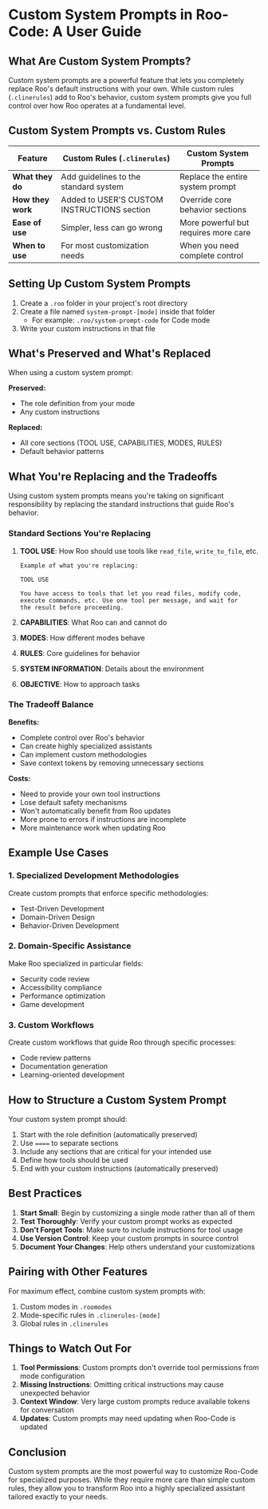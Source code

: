 # Custom System Prompts in Roo-Code: A User Guide

## What Are Custom System Prompts?

Custom system prompts are a powerful feature that lets you completely replace Roo's default instructions with your own. While custom rules (`.clinerules`) add to Roo's behavior, custom system prompts give you full control over how Roo operates at a fundamental level.

## Custom System Prompts vs. Custom Rules

| Feature | Custom Rules (`.clinerules`) | Custom System Prompts |
|---------|------------------------------|------------------------|
| **What they do** | Add guidelines to the standard system | Replace the entire system prompt |
| **How they work** | Added to USER'S CUSTOM INSTRUCTIONS section | Override core behavior sections |
| **Ease of use** | Simpler, less can go wrong | More powerful but requires more care |
| **When to use** | For most customization needs | When you need complete control |

## Setting Up Custom System Prompts

1. Create a `.roo` folder in your project's root directory
2. Create a file named `system-prompt-[mode]` inside that folder
   - For example: `.roo/system-prompt-code` for Code mode
3. Write your custom instructions in that file

## What's Preserved and What's Replaced

When using a custom system prompt:

**Preserved:**
- The role definition from your mode
- Any custom instructions

**Replaced:**
- All core sections (TOOL USE, CAPABILITIES, MODES, RULES)
- Default behavior patterns

## What You're Replacing and the Tradeoffs

Using custom system prompts means you're taking on significant responsibility by replacing the standard instructions that guide Roo's behavior.

### Standard Sections You're Replacing

1. **TOOL USE**: How Roo should use tools like `read_file`, `write_to_file`, etc.
   ```
   Example of what you're replacing:
   
   TOOL USE
   
   You have access to tools that let you read files, modify code,
   execute commands, etc. Use one tool per message, and wait for
   the result before proceeding.
   ```

2. **CAPABILITIES**: What Roo can and cannot do
3. **MODES**: How different modes behave
4. **RULES**: Core guidelines for behavior
5. **SYSTEM INFORMATION**: Details about the environment
6. **OBJECTIVE**: How to approach tasks

### The Tradeoff Balance

**Benefits:**
- Complete control over Roo's behavior
- Can create highly specialized assistants
- Can implement custom methodologies
- Save context tokens by removing unnecessary sections

**Costs:**
- Need to provide your own tool instructions
- Lose default safety mechanisms
- Won't automatically benefit from Roo updates
- More prone to errors if instructions are incomplete
- More maintenance work when updating Roo

## Example Use Cases

### 1. Specialized Development Methodologies

Create custom prompts that enforce specific methodologies:
- Test-Driven Development
- Domain-Driven Design
- Behavior-Driven Development

### 2. Domain-Specific Assistance

Make Roo specialized in particular fields:
- Security code review
- Accessibility compliance
- Performance optimization
- Game development

### 3. Custom Workflows

Create custom workflows that guide Roo through specific processes:
- Code review patterns
- Documentation generation
- Learning-oriented development

## How to Structure a Custom System Prompt

Your custom system prompt should:

1. Start with the role definition (automatically preserved)
2. Use `====` to separate sections
3. Include any sections that are critical for your intended use
4. Define how tools should be used
5. End with your custom instructions (automatically preserved)

## Best Practices

1. **Start Small**: Begin by customizing a single mode rather than all of them
2. **Test Thoroughly**: Verify your custom prompt works as expected
3. **Don't Forget Tools**: Make sure to include instructions for tool usage
4. **Use Version Control**: Keep your custom prompts in source control
5. **Document Your Changes**: Help others understand your customizations

## Pairing with Other Features

For maximum effect, combine custom system prompts with:

1. Custom modes in `.roomodes`
2. Mode-specific rules in `.clinerules-[mode]`
3. Global rules in `.clinerules`

## Things to Watch Out For

1. **Tool Permissions**: Custom prompts don't override tool permissions from mode configuration
2. **Missing Instructions**: Omitting critical instructions may cause unexpected behavior
3. **Context Window**: Very large custom prompts reduce available tokens for conversation
4. **Updates**: Custom prompts may need updating when Roo-Code is updated

## Conclusion

Custom system prompts are the most powerful way to customize Roo-Code for specialized purposes. While they require more care than simple custom rules, they allow you to transform Roo into a highly specialized assistant tailored exactly to your needs.